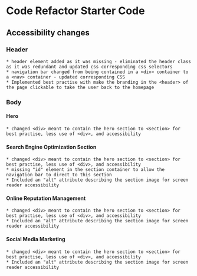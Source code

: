 # Code Refactor Starter Code

## Accessibility changes

 ### Header
    * header element added as it was missing - eliminated the header class as it was redundant and updated css corresponding css selectors
    * navigation bar changed from being contained in a <div> container to a <nav> container - updated corresponding CSS
    * Implemented best practise with make the branding in the <header> of the page clickable to take the user back to the homepage

### Body

#### Hero
    * changed <div> meant to contain the hero section to <section> for best practise, less use of <div>, and accessibility

#### Search Engine Optimization Section
    * changed <div> meant to contain the hero section to <section> for best practise, less use of <div>, and accessibility
    * missing "id" element in the section container to allow the navigation bar to direct to this section
    * Included an "alt" attribute describing the section image for screen reader accessibility

#### Online Reputation Management
    * changed <div> meant to contain the hero section to <section> for best practise, less use of <div>, and accessibility
    * Included an "alt" attribute describing the section image for screen reader accessibility

#### Social Media Marketing
    * changed <div> meant to contain the hero section to <section> for best practise, less use of <div>, and accessibility
    * Included an "alt" attribute describing the section image for screen reader accessibility

